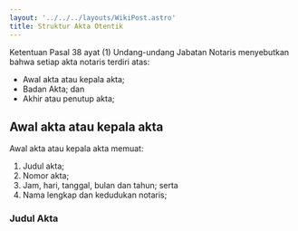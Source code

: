 ```yaml
---
layout: '../../../layouts/WikiPost.astro'
title: Struktur Akta Otentik
---
```


Ketentuan Pasal 38 ayat (1) Undang-undang Jabatan Notaris menyebutkan bahwa setiap akta notaris terdiri atas:

- Awal akta atau kepala akta;
- Badan Akta; dan
- Akhir atau penutup akta;

## Awal akta atau kepala akta

Awal akta atau kepala akta memuat:
1. Judul akta;
2. Nomor akta;
3. Jam, hari, tanggal, bulan dan tahun; serta
4. Nama lengkap dan kedudukan notaris;

### Judul Akta
